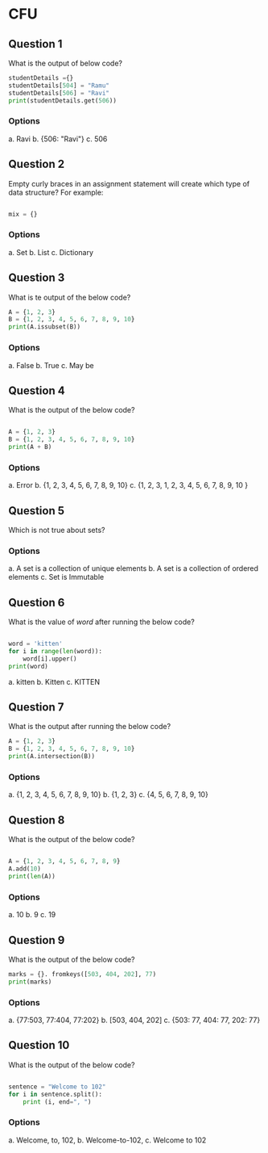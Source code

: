 # CFU

## Question 1

What is the output of below code?

````python
studentDetails ={}
studentDetails[504] = "Ramu"
studentDetails[506] = "Ravi"
print(studentDetails.get(506))

````
### Options

a. Ravi
b. {506: "Ravi"}
c. 506

## Question 2

Empty curly braces in an assignment statement will create which type of data structure? For example:

````python

mix = {}

```` 

### Options

a. Set
b. List
c. Dictionary

## Question 3

What is te output of the below code?

````python
A = {1, 2, 3}
B = {1, 2, 3, 4, 5, 6, 7, 8, 9, 10}
print(A.issubset(B))

````
### Options

a. False
b. True
c. May be

## Question 4

What is the output of the below code?

````python

A = {1, 2, 3}
B = {1, 2, 3, 4, 5, 6, 7, 8, 9, 10}
print(A + B)

````
### Options

a. Error
b. {1, 2, 3, 4, 5, 6, 7, 8, 9, 10}
c. {1, 2, 3, 1, 2, 3, 4, 5, 6, 7, 8, 9, 10 }

## Question 5

Which is not true about sets?

### Options

a. A set is a collection of unique elements
b. A set is a collection of ordered elements
c. Set is Immutable

## Question 6

What is the value of *word* after running the below code?

````python

word = 'kitten'
for i in range(len(word)):
    word[i].upper()
print(word)

````
a. kitten
b. Kitten
c. KITTEN

## Question 7

What is the output after running the below code?

````python
A = {1, 2, 3}
B = {1, 2, 3, 4, 5, 6, 7, 8, 9, 10}
print(A.intersection(B))

````
### Options

a. {1, 2, 3, 4, 5, 6, 7, 8, 9, 10}
b. {1, 2, 3}
c. {4, 5, 6, 7, 8, 9, 10}

## Question 8

What is the output of the below code?

````python

A = {1, 2, 3, 4, 5, 6, 7, 8, 9}
A.add(10)
print(len(A))

````
### Options

a. 10
b. 9
c. 19

## Question 9

What is the output of the below code?

````python
marks = {}. fromkeys([503, 404, 202], 77)
print(marks)

````
### Options

a. {77:503, 77:404, 77:202}
b. [503, 404, 202]
c. {503: 77, 404: 77, 202: 77}

## Question 10

What is the output of the below code?

````python

sentence = "Welcome to 102"
for i in sentence.split():
    print (i, end=", ")

````

### Options

a. Welcome, to, 102, 
b. Welcome-to-102, 
c. Welcome to 102
